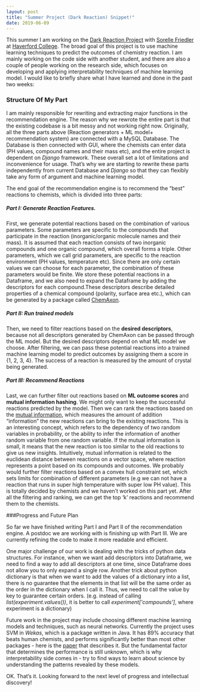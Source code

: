 ```yaml
---
layout: post
title: "Summer Project (Dark Reaction) Snippet!"
date: 2019-06-09
---
```


This summer I am working on the [Dark Reaction Project](https://darkreactions.haverford.edu/) with [Sorelle Friedler](http://sorelle.friedler.net/) at [Haverford College](https://www.haverford.edu/). The broad goal of this project is to use machine learning techniques to predict the outcomes of chemistry reaction. I am mainly working on the code side with another student, and there are also a couple of people working on the research side, which focuses on developing and applying interpretability techniques of machine learning model. I would like to briefly share what I have learned and done in the past two weeks:

### Structure Of My Part

I am mainly responsible for rewriting and extracting major functions in the recommendation engine. The reason why we rewrote the entire part is that the existing codebase is a bit messy and not working right now. Originally, all the three parts above (Reaction generators + ML model+ recommendation system) are connected with a MySQL Database. The Database is then connected with GUI, where the chemists can enter data (PH values, compound names and their mass etc), and the entire project is dependent on *Django* framework. These overall set a lot of limitations and inconvenience for usage. That’s why we are starting to rewrite these parts independently from current Database and *Django* so that they can flexibly take any form of argument and machine learning model.

The end goal of the recommendation engine is to recommend the “best” reactions to chemists, which is divided into three parts:

##### Part I: Generate Reaction Features.

First, we generate potential reactions based on the combination of various parameters. Some parameters are specific to the compounds that participate in the reaction (inorganic/organic molecule names and their mass). It is assumed that each reaction consists of two inorganic compounds and one organic compound, which overall forms a triple. Other parameters, which we call grid parameters, are specific to the reaction environment (PH values, temperature etc). Since there are only certain values we can choose for each parameter, the combination of these parameters would be finite. We store these potential reactions in a Dataframe, and we also need to expand the Dataframe by adding the descriptors for each compound.These descriptors describe detailed properties of a chemical compound (polarity, surface area etc.), which can be generated by a package called [ChemAxon](https://chemaxon.com/).

##### Part II: Run trained models

Then, we need to filter reactions based on the **desired descriptors**, because not all descriptors generated by ChemAxon can be passed through the ML model. But the desired descriptors depend on what ML model we choose. After filtering, we can pass these potential reactions into a trained machine learning model to predict outcomes by assigning them a score in {1, 2, 3, 4}. The success of a reaction is measured by the amount of crystal being generated.  

##### Part III: Recommend Reactions

Last, we can further filter out reactions based on **ML outcome scores** and **mutual information hashing**. We might only want to keep the successful reactions predicted by the model. Then we can rank the reactions based on the [mutual information](https://en.wikipedia.org/wiki/Mutual_information), which measures the amount of addition “information” the new reactions can bring to the existing reactions. This is an interesting concept, which refers to the dependency of two random variables in probability, or the ability to infer the information of another random variable from one random variable.  If the mutual information is small, it means that the new reaction is too similar to the old reactions to give us new insights. Intuitively, mutual information is related to the euclidean distance between reactions on a vector space, where reaction represents a point based on its compounds and outcomes. We probably would further filter reactions based on a convex hull constraint set, which sets limits for combination of different parameters (e.g we can not have a reaction that runs in super high temperature with super low PH value). This is totally decided by chemists and we haven’t worked on this part yet. After all the filtering and ranking, we can get the top ‘k’ reactions and recommend them to the chemists.

###Progress and Future Plan

So far we have finished writing Part I and Part II of the recommendation engine. A postdoc we are working with is finishing up with Part III. We are currently refining the code to make it more readable and efficient.

One major challenge of our work is dealing with the tricks of python data structures. For instance, when we want add descriptors into Dataframe, we need to find a way to add all descriptors at one time, since Dataframe does not allow you to only expand a single row. Another trick about python dictionary is that when we want to add the values of a dictionary into a list, there is no guarantee that the elements in that list will be the same order as the order in the dictionary when I call it. Thus, we need to call the value by key to guarantee certain orders. (e.g. instead of calling *list(experiment.values())*, it is better to call *experiment['compounds']*, where experiment is a dictionary)

Future work in the project may include choosing different machine learning models and techniques, such as neural networks. Currently the project uses SVM in *Wekas*, which is a package written in Java. It has 89% accuracy that beats human chemists, and performs significantly better than most other packages - here is the [paper](https://www.nature.com/articles/nature17439) that describes it. But the fundamental factor that determines the performance is still unknown, which is why interpretability side comes in - try to find ways to learn about science by understanding the patterns revealed by these models.

OK. That’s it. Looking forward to the next level of progress and intellectual discovery!
